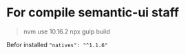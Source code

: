 # For compile semantic-ui staff

> nvm use 10.16.2
> npx gulp build

Befor installed `"natives": "^1.1.6"`
